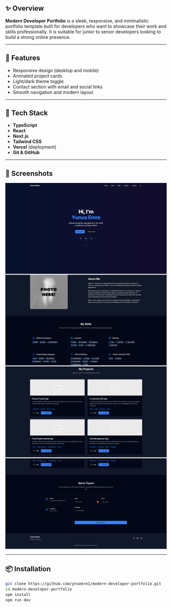 ## ✨ Overview

**Modern Developer Portfolio** is a sleek, responsive, and minimalistic portfolio template built for developers who want to showcase their work and skills professionally. It is suitable for junior to senior developers looking to build a strong online presence.

---

## 🚀 Features

- Responsive design (desktop and mobile)
- Animated project cards
- Light/dark theme toggle
- Contact section with email and social links
- Smooth navigation and modern layout

---

## 🧰 Tech Stack

- **TypeScript**
- **React**
- **Next.js**
- **Tailwind CSS**
- **Vercel** (deployment)
- **Git & GitHub**

---

## 📸 Screenshots

<p float="left">
  <img src="./screenshots/home.png" width="600" alt="Home" />
  <img src="./screenshots/about.png" width="600" alt="About" />
  <img src="./screenshots/projects.png" width="600" alt="Projects" />
  <img src="./screenshots/getintouch.png" width="600" alt="Contact form" />
</p>

---

## 📦 Installation

```bash
git clone https://github.com/ynsemre1/modern-developer-portfolio.git
cd modern-developer-portfolio
npm install
npm run dev
